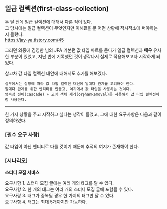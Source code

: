 ## 일급 컬렉션(first-class-collection)

두 달 전에 일급 컬렉션에 대해서 다룬 적이 있다. <br/>
그 당시에는 일급 컬렉션이 무엇인지만 이해했을 뿐 어떤 상황에 적시적소에 써야하는 지 몰랐다. <br/>
https://jay-ya.tistory.com/45

그러던 와중에 김영한 님의 JPA 기본편 값 타입 파트를 듣다가 일급 컬렉션과 **매우** 유사한 부분이 있었고, 지난 번에 기록했던 것이 생각나서 실제로 적용해보고자 시작하게 되었다.

참고차 값 타입 컬렉션 대안에 대해서도 추가를 해보겠다.
```
실무에서는 상황에 따라 값 타입 컬렉션 대신에 일대다 관계를 고려해야 한다.
일대다 관계를 위한 엔티티를 만들고, 여기에서 값 타입을 사용하는 것이다.
영속성 전이(Cascade) + 고아 객체 제거(orphanRemoval)를 사용해서 값 타입 컬렉션처럼 사용한다.
```

---

한 가지 상황을 주고 시작하고 싶다는 생각이 들었고, 그에 대한 요구사항은 다음과 같이 정의하였다.

### [필수 요구 사항]
값 타입이 아닌 엔티티로 다룰 것이기 때문에 추적의 여지가 존재해야 한다. <br/>

### [시나리오]
**스터디 모집 서비스**

요구사항 1. 스터디 모집 글에는 여러 개의 태그를 달 수 있다. <br/>
요구사항 2. 한 개의 태그는 여러 개의 스터디 모집 글에 포함될 수 있다. <br/>
요구사랑 3. 태그가 중복될 경우 한 가지의 태그만 달 수 있다.<br/>
요구사항 4. 태그는 최대 5개까지만 가능하다.<br/>


